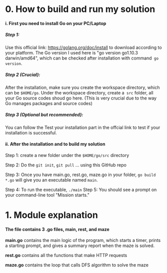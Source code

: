 # 0. How to build and run my solution 
#### i. First you need to install Go on your PC/Laptop
##### Step 1: 
Use this official link: https://golang.org/doc/install to download according to your platform.
The Go version I used here is "go version go1.10.3 darwin/amd64", which can be checked after installation with command` go version`. 

##### Step 2 (Crucial):
After the installation, make sure you create the workspace directory, which can be `$HOME/go`.
Under the workspace directory, create a` src` folder, all your Go source codes shoud go here.
(This is very crucial due to the way Go manages packages and source codes)

##### Step 3 (Optional but recommended):
You can follow the Test your installation part in the offcial link to test if your installation is successful. 

#### ii. After the installation and to build my solution
Step 1: create a new folder under the `$HOME/go/src` directory

Step 2: Do the `git init`, `git pull` ... using this GitHub repo

Step 3: Once you have main.go, rest.go, maze.go in your folder, `go build *.go` will give you an executable named `main`. 

Step 4: To run the executable, `./main`
	Step 5: You should see a prompt on your command-line tool "Mission starts." 

# 1. Module explanation
#### The file contains 3 .go files, main, rest, and maze
**main.go** contains the main logic of the program, which starts a timer, prints a starting prompt, and gives a summary report when the maze is solved.

**rest.go** contains all the functions that make HTTP requests

**maze.go** contains the loop that calls DFS algorithm to solve the maze


